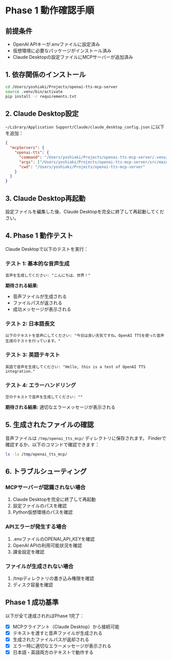 # Phase 1 動作確認手順

## 前提条件
- OpenAI APIキーが.envファイルに設定済み
- 仮想環境に必要なパッケージがインストール済み
- Claude Desktopの設定ファイルにMCPサーバーが追加済み

## 1. 依存関係のインストール

```bash
cd /Users/yoshiaki/Projects/openai-tts-mcp-server
source .venv/bin/activate
pip install -r requirements.txt
```

## 2. Claude Desktop設定

`~/Library/Application Support/Claude/claude_desktop_config.json` に以下を追加：

```json
{
  "mcpServers": {
    "openai-tts": {
      "command": "/Users/yoshiaki/Projects/openai-tts-mcp-server/.venv/bin/python",
      "args": ["/Users/yoshiaki/Projects/openai-tts-mcp-server/src/main.py"],
      "cwd": "/Users/yoshiaki/Projects/openai-tts-mcp-server"
    }
  }
}
```

## 3. Claude Desktop再起動

設定ファイルを編集した後、Claude Desktopを完全に終了して再起動してください。

## 4. Phase 1 動作テスト

Claude Desktopで以下のテストを実行：

### テスト 1: 基本的な音声生成
```
音声を生成してください: "こんにちは、世界！"
```

**期待される結果:**
- 音声ファイルが生成される
- ファイルパスが返される
- 成功メッセージが表示される

### テスト 2: 日本語長文
```
以下のテキストを音声にしてください: "今日は良い天気ですね。OpenAI TTSを使った音声生成のテストを行っています。"
```

### テスト 3: 英語テキスト
```
英語で音声を生成してください: "Hello, this is a test of OpenAI TTS integration."
```

### テスト 4: エラーハンドリング
```
空のテキストで音声を生成してください: ""
```

**期待される結果:** 適切なエラーメッセージが表示される

## 5. 生成されたファイルの確認

音声ファイルは `/tmp/openai_tts_mcp/` ディレクトリに保存されます。
Finderで確認するか、以下のコマンドで確認できます：

```bash
ls -la /tmp/openai_tts_mcp/
```

## 6. トラブルシューティング

### MCPサーバーが認識されない場合
1. Claude Desktopを完全に終了して再起動
2. 設定ファイルのパスを確認
3. Python仮想環境のパスを確認

### APIエラーが発生する場合
1. .envファイルのOPENAI_API_KEYを確認
2. OpenAI APIの利用可能状況を確認
3. 課金設定を確認

### ファイルが生成されない場合
1. /tmpディレクトリの書き込み権限を確認
2. ディスク容量を確認

## Phase 1 成功基準

以下が全て達成されればPhase 1完了：

- [x] MCPクライアント（Claude Desktop）から接続可能
- [x] テキストを渡すと音声ファイルが生成される
- [x] 生成されたファイルパスが返却される  
- [x] エラー時に適切なエラーメッセージが表示される
- [x] 日本語・英語両方のテキストで動作する
